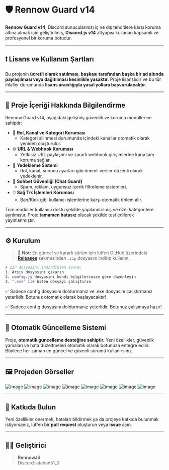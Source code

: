 # 🛡️ Rennow Guard v14

**Rennow Guard v14**, Discord sunucularınızı iç ve dış tehditlere karşı koruma altına almak için geliştirilmiş, **Discord.js v14** altyapısı kullanan kapsamlı ve profesyonel bir koruma botudur.

---

## ❗ Lisans ve Kullanım Şartları

Bu projenin **ücretli olarak satılması**, **başkası tarafından başka bir ad altında paylaşılması veya dağıtılması kesinlikle yasaktır**. Proje lisanslıdır ve bu tür ihlaller durumunda **lisans aracılığıyla yasal yollara başvurulacaktır**.

---

## 📌 Proje İçeriği Hakkında Bilgilendirme

Rennow Guard v14, aşağıdaki gelişmiş güvenlik ve koruma modüllerine sahiptir:

- 🧩 **Rol, Kanal ve Kategori Koruması**  
  - Kategori silinmesi durumunda içindeki kanallar otomatik olarak yeniden oluşturulur.
- 🌐 **URL & Webhook Koruması**  
  - Yetkisiz URL paylaşımı ve zararlı webhook girişimlerine karşı tam koruma sağlar.
- 💾 **Yedekleme Sistemi**  
  - Rol, kanal, sunucu ayarları gibi önemli veriler düzenli olarak yedeklenir.
- 💬 **Sohbet Güvenliği (Chat Guard)**  
  - Spam, reklam, uygunsuz içerik filtreleme sistemleri.
- 🖱️ **Sağ Tık İşlemleri Koruması**  
  - Ban/Kick gibi kullanıcı işlemlerine karşı otomatik önlem alır.

Tüm modüller kullanıcı dostu şekilde yapılandırılmış ve özel kategorilere ayrılmıştır. Proje **tamamen hatasız** olacak şekilde test edilerek yayınlanmıştır.

---

## ⚙️ Kurulum

> 📝 **Not:** En güncel ve kararlı sürüm için lütfen GitHub üzerindeki **[Releases](https://github.com/RennowJS/v14-Guard-Bot/releases)** sekmesinden `.zip` dosyasını indirip kullanın.

```bash
# ZIP dosyasını indirdikten sonra:
1. Arşiv dosyasını çıkarın
2. config.js dosyasını kendi bilgilerinize göre düzenleyin
3. ".exe" ile biten dosyayı çalıştırın
```

✅ Sadece config dosyasını doldurmanız ve .exe dosyasını çalıştırmanız yeterlidir. Botunuz otomatik olarak başlayacaktır!

✅ Sadece config dosyasını doldurmanız yeterlidir. Botunuz çalışmaya hazır!

---

## 🔄 Otomatik Güncelleme Sistemi

Proje, **otomatik güncelleme desteğine sahiptir.** Yeni özellikler, güvenlik yamaları ve hata düzeltmeleri otomatik olarak botunuza entegre edilir. Böylece her zaman en güncel ve güvenli sürümü kullanırsınız.

---

## 🖼️ Projeden Görseller

![image](https://github.com/user-attachments/assets/d503086d-4078-46bc-a8d8-6ee3260dff3b)
![image](https://github.com/user-attachments/assets/88ea4db4-c9f0-4714-8cfd-0234e37e7cb8)
![image](https://github.com/user-attachments/assets/907c3f1a-0d18-43e4-b3ca-46e703e1d791)
![image](https://github.com/user-attachments/assets/c5b15349-cb63-45f4-9ceb-b138bb72b25d)
![image](https://github.com/user-attachments/assets/e0876c76-2752-425e-8644-dc0f17736488)
![image](https://github.com/user-attachments/assets/e45f2f41-4eb8-4761-ade5-5f07db65d7aa)
![image](https://github.com/user-attachments/assets/33fe1d36-6fb0-40c8-9849-5eea936da527)
![image](https://github.com/user-attachments/assets/e31e845c-d601-4f35-a697-ec92c5a29679)

---

## 🤝 Katkıda Bulun

Yeni özellikler önermek, hataları bildirmek ya da projeye katkıda bulunmak istiyorsanız, lütfen bir **pull request** oluşturun veya **issue** açın.

---

## 👨‍💻 Geliştirici

> **RennowJS**  
> Discord: atahan51_0

